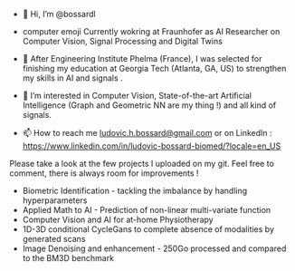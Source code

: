 - 👋 Hi, I’m @bossardl
- computer emoji Currently wokring at Fraunhofer as AI Researcher on Computer Vision, Signal Processing and Digital Twins
- 🌱 After Engineering Institute Phelma (France), I was selected for finishing my education at Georgia Tech (Atlanta, GA, US) to strengthen my skills in AI and signals .
- 👀 I’m interested in Computer Vision, State-of-the-art Artificial Intelligence (Graph and Geometric NN are my thing !) and all kind of signals.

- 📫 How to reach me ludovic.h.bossard@gmail.com or on LinkedIn : https://www.linkedin.com/in/ludovic-bossard-biomed/?locale=en_US

Please take a look at the few projects I uploaded on my git. Feel free to comment, there is always room for improvements !
- Biometric Identification - tackling the imbalance by handling hyperparameters
- Applied Math to AI - Prediction of non-linear multi-variate function 
- Computer Vision and AI for at-home Physiotherapy
- 1D-3D conditional CycleGans to complete absence of modalities by generated scans
- Image Denoising and enhancement - 250Go processed and compared to the BM3D benchmark

<!---
bossardl/bossardl is a ✨ special ✨ repository because its `README.md` (this file) appears on your GitHub profile.
You can click the Preview link to take a look at your changes.
--->
